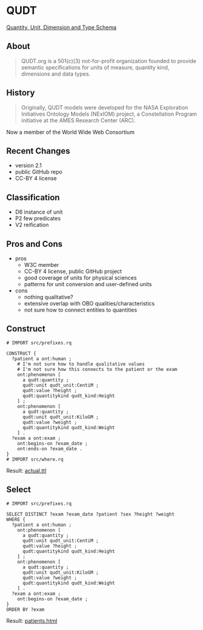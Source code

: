# QUDT

[Quantity, Unit, Dimension and Type Schema](http://www.qudt.org/pages/HomePage.html)

## About

> QUDT.org is a 501(c)(3) not-for-profit organization founded to provide semantic specifications for units of measure, quantity kind, dimensions and data types.

## History

> Originally, QUDT models were developed for the NASA Exploration Initiatives Ontology Models (NExIOM) project, a Constellation Program initiative at the AMES Research Center (ARC).

Now a member of the World Wide Web Consortium 

## Recent Changes

- version 2.1
- public GitHub repo
- CC-BY 4 license

## Classification

- D6 instance of unit
- P2 few predicates
- V2 reification

## Pros and Cons

- pros
  - W3C member
  - CC-BY 4 license, public GitHub project
  - good coverage of units for physical sciences
  - patterns for unit conversion and user-defined units
- cons
  - nothing qualitative?
  - extensive overlap with OBO qualities/characteristics
  - not sure how to connect entities to quantities

## Construct

```sparql construct.rq
# IMPORT src/prefixes.rq

CONSTRUCT {
  ?patient a ont:human ;
    # I'm not sure how to handle qualitative values
    # I'm not sure how this connects to the patient or the exam
    ont:phenomenon [
      a qudt:quantity ;
      qudt:unit qudt_unit:CentiM ;
      qudt:value ?height ;
      qudt:quantitykind qudt_kind:Height
    ] ;
    ont:phenomenon [
      a qudt:quantity ;
      qudt:unit qudt_unit:KiloGM ;
      qudt:value ?weight ;
      qudt:quantitykind qudt_kind:Weight
    ] .
  ?exam a ont:exam ;
    ont:begins-on ?exam_date ;
    ont:ends-on ?exam_date .
}
# IMPORT src/where.rq
```

Result: [actual.ttl](actual.ttl)

## Select

```sparql select.rq
# IMPORT src/prefixes.rq

SELECT DISTINCT ?exam ?exam_date ?patient ?sex ?height ?weight
WHERE {
  ?patient a ont:human ;
    ont:phenomenon [
      a qudt:quantity ;
      qudt:unit qudt_unit:CentiM ;
      qudt:value ?height ;
      qudt:quantitykind qudt_kind:Height
    ] ;
    ont:phenomenon [
      a qudt:quantity ;
      qudt:unit qudt_unit:KiloGM ;
      qudt:value ?weight ;
      qudt:quantitykind qudt_kind:Weight
    ] .
  ?exam a ont:exam ;
    ont:begins-on ?exam_date ;
}
ORDER BY ?exam
```

Result: [patients.html](patients.html)
